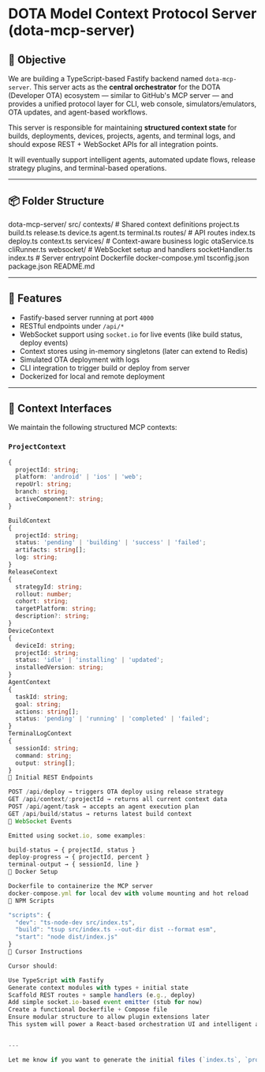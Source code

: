 # DOTA Model Context Protocol Server (dota-mcp-server)

## 🧠 Objective

We are building a TypeScript-based Fastify backend named `dota-mcp-server`. This server acts as the **central orchestrator** for the DOTA (Developer OTA) ecosystem — similar to GitHub's MCP server — and provides a unified protocol layer for CLI, web console, simulators/emulators, OTA updates, and agent-based workflows.

This server is responsible for maintaining **structured context state** for builds, deployments, devices, projects, agents, and terminal logs, and should expose REST + WebSocket APIs for all integration points.

It will eventually support intelligent agents, automated update flows, release strategy plugins, and terminal-based operations.

---

## 📦 Folder Structure

dota-mcp-server/
src/
contexts/ # Shared context definitions
project.ts
build.ts
release.ts
device.ts
agent.ts
terminal.ts
routes/ # API routes
index.ts
deploy.ts
context.ts
services/ # Context-aware business logic
otaService.ts
cliRunner.ts
websocket/ # WebSocket setup and handlers
socketHandler.ts
index.ts # Server entrypoint
Dockerfile
docker-compose.yml
tsconfig.json
package.json
README.md


---

## 🧩 Features

- Fastify-based server running at port `4000`
- RESTful endpoints under `/api/*`
- WebSocket support using `socket.io` for live events (like build status, deploy events)
- Context stores using in-memory singletons (later can extend to Redis)
- Simulated OTA deployment with logs
- CLI integration to trigger build or deploy from server
- Dockerized for local and remote deployment

---

## 🧠 Context Interfaces

We maintain the following structured MCP contexts:

### `ProjectContext`
```ts
{
  projectId: string;
  platform: 'android' | 'ios' | 'web';
  repoUrl: string;
  branch: string;
  activeComponent?: string;
}

BuildContext
{
  projectId: string;
  status: 'pending' | 'building' | 'success' | 'failed';
  artifacts: string[];
  log: string;
}
ReleaseContext
{
  strategyId: string;
  rollout: number;
  cohort: string;
  targetPlatform: string;
  description?: string;
}
DeviceContext
{
  deviceId: string;
  projectId: string;
  status: 'idle' | 'installing' | 'updated';
  installedVersion: string;
}
AgentContext
{
  taskId: string;
  goal: string;
  actions: string[];
  status: 'pending' | 'running' | 'completed' | 'failed';
}
TerminalLogContext
{
  sessionId: string;
  command: string;
  output: string[];
}
🔌 Initial REST Endpoints

POST /api/deploy → triggers OTA deploy using release strategy
GET /api/context/:projectId → returns all current context data
POST /api/agent/task → accepts an agent execution plan
GET /api/build/status → returns latest build context
🔄 WebSocket Events

Emitted using socket.io, some examples:

build-status → { projectId, status }
deploy-progress → { projectId, percent }
terminal-output → { sessionId, line }
🐳 Docker Setup

Dockerfile to containerize the MCP server
docker-compose.yml for local dev with volume mounting and hot reload
🔧 NPM Scripts

"scripts": {
  "dev": "ts-node-dev src/index.ts",
  "build": "tsup src/index.ts --out-dir dist --format esm",
  "start": "node dist/index.js"
}
🧠 Cursor Instructions

Cursor should:

Use TypeScript with Fastify
Generate context modules with types + initial state
Scaffold REST routes + sample handlers (e.g., deploy)
Add simple socket.io-based event emitter (stub for now)
Create a functional Dockerfile + Compose file
Ensure modular structure to allow plugin extensions later
This system will power a React-based orchestration UI and intelligent agents to drive OTA updates and testing.


---

Let me know if you want to generate the initial files (`index.ts`, `project.ts`, `deploy.ts`, `Dockerfile`, etc.) from this `prompt.md`.